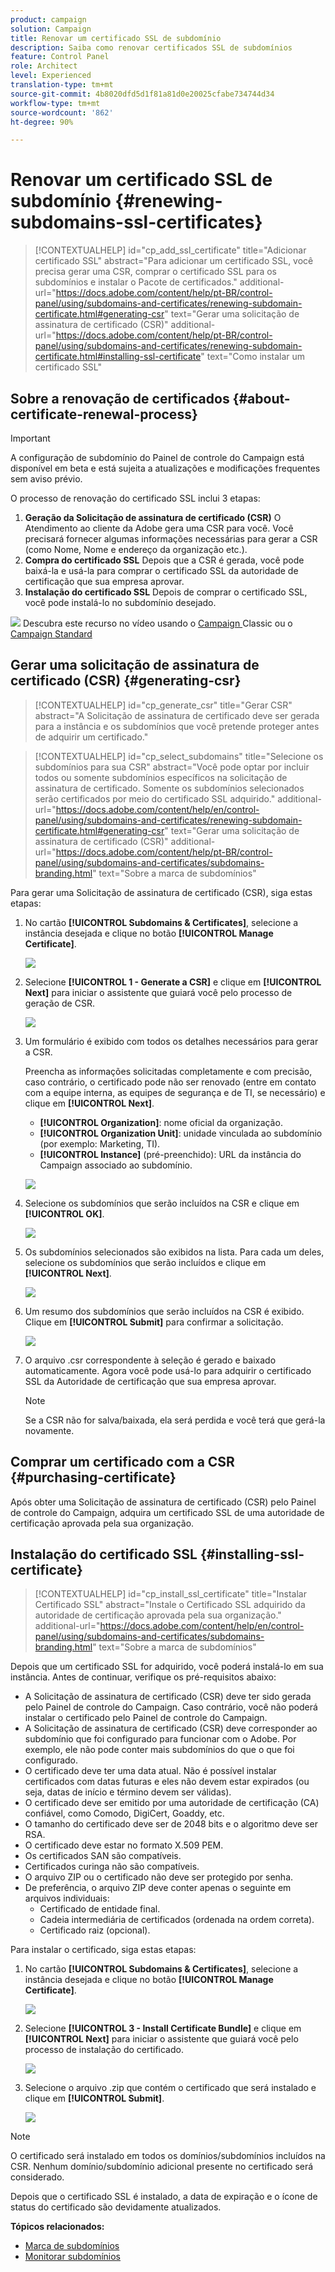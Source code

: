 ```yaml
---
product: campaign
solution: Campaign
title: Renovar um certificado SSL de subdomínio
description: Saiba como renovar certificados SSL de subdomínios
feature: Control Panel
role: Architect
level: Experienced
translation-type: tm+mt
source-git-commit: 4b8020dfd5d1f81a81d0e20025cfabe734744d34
workflow-type: tm+mt
source-wordcount: '862'
ht-degree: 90%

---
```



# Renovar um certificado SSL de subdomínio {#renewing-subdomains-ssl-certificates}

>[!CONTEXTUALHELP]
>id="cp_add_ssl_certificate"
>title="Adicionar certificado SSL"
>abstract="Para adicionar um certificado SSL, você precisa gerar uma CSR, comprar o certificado SSL para os subdomínios e instalar o Pacote de certificados."
>additional-url="https://docs.adobe.com/content/help/pt-BR/control-panel/using/subdomains-and-certificates/renewing-subdomain-certificate.html#generating-csr" text="Gerar uma solicitação de assinatura de certificado (CSR)"
>additional-url="https://docs.adobe.com/content/help/pt-BR/control-panel/using/subdomains-and-certificates/renewing-subdomain-certificate.html#installing-ssl-certificate" text="Como instalar um certificado SSL"

## Sobre a renovação de certificados {#about-certificate-renewal-process}

>[!IMPORTANT]
>
>A configuração de subdomínio do Painel de controle do Campaign está disponível em beta e está sujeita a atualizações e modificações frequentes sem aviso prévio.

O processo de renovação do certificado SSL inclui 3 etapas:

1. **Geração da Solicitação de assinatura de certificado (CSR)**
O Atendimento ao cliente da Adobe gera uma CSR para você. Você precisará fornecer algumas informações necessárias para gerar a CSR (como Nome, Nome e endereço da organização etc.).
1. **Compra do certificado SSL**
Depois que a CSR é gerada, você pode baixá-la e usá-la para comprar o certificado SSL da autoridade de certificação que sua empresa aprovar.
1. **Instalação do certificado SSL**
Depois de comprar o certificado SSL, você pode instalá-lo no subdomínio desejado.

![](assets/do-not-localize/how-to-video.png) Descubra este recurso no vídeo usando o  [Campaign ](https://experienceleague.adobe.com/docs/campaign-classic-learn/control-panel/subdomains-and-certificates/adding-ssl-certificates.html?lang=en#subdomains-and-certificates) Classic ou o  [Campaign Standard](https://experienceleague.adobe.com/docs/campaign-standard-learn/control-panel/subdomains-and-certificates/adding-ssl-certificates.html?lang=en#adding-ssl-certificates)

## Gerar uma solicitação de assinatura de certificado (CSR) {#generating-csr}

>[!CONTEXTUALHELP]
>id="cp_generate_csr"
>title="Gerar CSR"
>abstract="A Solicitação de assinatura de certificado deve ser gerada para a instância e os subdomínios que você pretende proteger antes de adquirir um certificado."

>[!CONTEXTUALHELP]
>id="cp_select_subdomains"
>title="Selecione os subdomínios para sua CSR"
>abstract="Você pode optar por incluir todos ou somente subdomínios específicos na solicitação de assinatura de certificado. Somente os subdomínios selecionados serão certificados por meio do certificado SSL adquirido."
>additional-url="https://docs.adobe.com/content/help/en/control-panel/using/subdomains-and-certificates/renewing-subdomain-certificate.html#generating-csr" text="Gerar uma solicitação de assinatura de certificado (CSR)"
>additional-url="https://docs.adobe.com/content/help/pt-BR/control-panel/using/subdomains-and-certificates/subdomains-branding.html" text="Sobre a marca de subdomínios"

Para gerar uma Solicitação de assinatura de certificado (CSR), siga estas etapas:

1. No cartão **[!UICONTROL Subdomains & Certificates]**, selecione a instância desejada e clique no botão **[!UICONTROL Manage Certificate]**.

   ![](assets/renewal1.png)

1. Selecione **[!UICONTROL 1 - Generate a CSR]** e clique em **[!UICONTROL Next]** para iniciar o assistente que guiará você pelo processo de geração de CSR.

   ![](assets/renewal2.png)

1. Um formulário é exibido com todos os detalhes necessários para gerar a CSR.

   Preencha as informações solicitadas completamente e com precisão, caso contrário, o certificado pode não ser renovado (entre em contato com a equipe interna, as equipes de segurança e de TI, se necessário) e clique em **[!UICONTROL Next]**.

   * **[!UICONTROL Organization]**: nome oficial da organização.
   * **[!UICONTROL Organization Unit]**: unidade vinculada ao subdomínio (por exemplo: Marketing, TI).
   * **[!UICONTROL Instance]** (pré-preenchido): URL da instância do Campaign associado ao subdomínio.

   ![](assets/renewal3.png)

1. Selecione os subdomínios que serão incluídos na CSR e clique em **[!UICONTROL OK]**.

   ![](assets/renewal4.png)

1. Os subdomínios selecionados são exibidos na lista. Para cada um deles, selecione os subdomínios que serão incluídos e clique em **[!UICONTROL Next]**.

   ![](assets/renewal5.png)

1. Um resumo dos subdomínios que serão incluídos na CSR é exibido. Clique em **[!UICONTROL Submit]** para confirmar a solicitação.

   ![](assets/renewal6.png)

1. O arquivo .csr correspondente à seleção é gerado e baixado automaticamente. Agora você pode usá-lo para adquirir o certificado SSL da Autoridade de certificação que sua empresa aprovar.

   >[!NOTE]
   >
   >Se a CSR não for salva/baixada, ela será perdida e você terá que gerá-la novamente.

## Comprar um certificado com a CSR {#purchasing-certificate}

Após obter uma Solicitação de assinatura de certificado (CSR) pelo Painel de controle do Campaign, adquira um certificado SSL de uma autoridade de certificação aprovada pela sua organização.

## Instalação do certificado SSL {#installing-ssl-certificate}

>[!CONTEXTUALHELP]
>id="cp_install_ssl_certificate"
>title="Instalar Certificado SSL"
>abstract="Instale o Certificado SSL adquirido da autoridade de certificação aprovada pela sua organização."
>additional-url="https://docs.adobe.com/content/help/en/control-panel/using/subdomains-and-certificates/subdomains-branding.html" text="Sobre a marca de subdomínios"

Depois que um certificado SSL for adquirido, você poderá instalá-lo em sua instância. Antes de continuar, verifique os pré-requisitos abaixo:

* A Solicitação de assinatura de certificado (CSR) deve ter sido gerada pelo Painel de controle do Campaign. Caso contrário, você não poderá instalar o certificado pelo Painel de controle do Campaign.
* A Solicitação de assinatura de certificado (CSR) deve corresponder ao subdomínio que foi configurado para funcionar com o Adobe. Por exemplo, ele não pode conter mais subdomínios do que o que foi configurado.
* O certificado deve ter uma data atual. Não é possível instalar certificados com datas futuras e eles não devem estar expirados (ou seja, datas de início e término devem ser válidas).
* O certificado deve ser emitido por uma autoridade de certificação (CA) confiável, como Comodo, DigiCert, Goaddy, etc.
* O tamanho do certificado deve ser de 2048 bits e o algoritmo deve ser RSA.
* O certificado deve estar no formato X.509 PEM.
* Os certificados SAN são compatíveis.
* Certificados curinga não são compatíveis.
* O arquivo ZIP ou o certificado não deve ser protegido por senha.
* De preferência, o arquivo ZIP deve conter apenas o seguinte em arquivos individuais:
   * Certificado de entidade final.
   * Cadeia intermediária de certificados (ordenada na ordem correta).
   * Certificado raiz (opcional).

Para instalar o certificado, siga estas etapas:

1. No cartão **[!UICONTROL Subdomains & Certificates]**, selecione a instância desejada e clique no botão **[!UICONTROL Manage Certificate]**.

   ![](assets/renewal1.png)

1. Selecione **[!UICONTROL 3 - Install Certificate Bundle]** e clique em **[!UICONTROL Next]** para iniciar o assistente que guiará você pelo processo de instalação do certificado.

   ![](assets/install1.png)

1. Selecione o arquivo .zip que contém o certificado que será instalado e clique em **[!UICONTROL Submit]**.

   ![](assets/install2.png)

>[!NOTE]
>
>O certificado será instalado em todos os domínios/subdomínios incluídos na CSR. Nenhum domínio/subdomínio adicional presente no certificado será considerado.

Depois que o certificado SSL é instalado, a data de expiração e o ícone de status do certificado são devidamente atualizados.

**Tópicos relacionados:**

* [Marca de subdomínios](../../subdomains-certificates/using/subdomains-branding.md)
* [Monitorar subdomínios](../../subdomains-certificates/using/monitoring-subdomains.md)